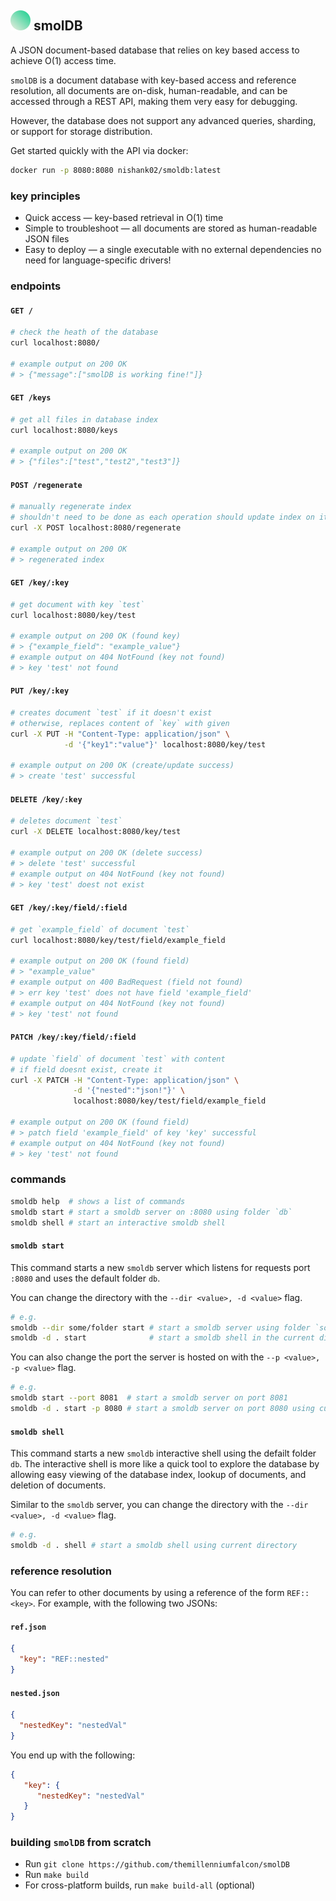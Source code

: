 ## ![alt text](./assets/logo.svg) smolDB

A JSON document-based database that relies on key based access to achieve O(1) access time.

`smolDB` is a document database with key-based access and reference resolution, all documents are on-disk, human-readable, and can be accessed through a REST API, making them very easy for debugging.

However, the database does not support any advanced queries, sharding, or support for storage distribution.

Get started quickly with the API via docker:
```bash
docker run -p 8080:8080 nishank02/smoldb:latest
```

### key principles
- Quick access — key-based retrieval in O(1) time
- Simple to troubleshoot — all documents are stored as human-readable JSON files
- Easy to deploy — a single executable with no external dependencies  no need for language-specific drivers!

### endpoints
#### `GET /`
```bash
# check the heath of the database
curl localhost:8080/

# example output on 200 OK
# > {"message":["smolDB is working fine!"]}
```

#### `GET /keys`
```bash
# get all files in database index
curl localhost:8080/keys

# example output on 200 OK
# > {"files":["test","test2","test3"]}
```

#### `POST /regenerate`
```bash
# manually regenerate index
# shouldn't need to be done as each operation should update index on its own
curl -X POST localhost:8080/regenerate

# example output on 200 OK
# > regenerated index
```

#### `GET /key/:key`
```bash
# get document with key `test`
curl localhost:8080/key/test

# example output on 200 OK (found key)
# > {"example_field": "example_value"}
# example output on 404 NotFound (key not found)
# > key 'test' not found
```

#### `PUT /key/:key`
```bash
# creates document `test` if it doesn't exist
# otherwise, replaces content of `key` with given
curl -X PUT -H "Content-Type: application/json" \
            -d '{"key1":"value"}' localhost:8080/key/test

# example output on 200 OK (create/update success)
# > create 'test' successful
```

#### `DELETE /key/:key`
```bash
# deletes document `test`
curl -X DELETE localhost:8080/key/test

# example output on 200 OK (delete success)
# > delete 'test' successful
# example output on 404 NotFound (key not found)
# > key 'test' doest not exist
```

#### `GET /key/:key/field/:field`
```bash
# get `example_field` of document `test`
curl localhost:8080/key/test/field/example_field

# example output on 200 OK (found field)
# > "example_value"
# example output on 400 BadRequest (field not found)
# > err key 'test' does not have field 'example_field'
# example output on 404 NotFound (key not found)
# > key 'test' not found
```
#### `PATCH /key/:key/field/:field`
```bash
# update `field` of document `test` with content
# if field doesnt exist, create it
curl -X PATCH -H "Content-Type: application/json" \
              -d '{"nested":"json!"}' \
              localhost:8080/key/test/field/example_field

# example output on 200 OK (found field)
# > patch field 'example_field' of key 'key' successful
# example output on 404 NotFound (key not found)
# > key 'test' not found
```

### commands
```bash
smoldb help  # shows a list of commands
smoldb start # start a smoldb server on :8080 using folder `db`
smoldb shell # start an interactive smoldb shell
```

#### `smoldb start`
This command starts a new `smoldb` server which listens for requests port `:8080` and uses the default folder `db`.

You can change the directory with the `--dir <value>, -d <value>` flag.
```bash
# e.g.
smoldb --dir some/folder start # start a smoldb server using folder `some/folder`
smoldb -d . start              # start a smoldb shell in the current directory
```

You can also change the port the server is hosted on with the `--p <value>, -p <value>` flag.
```bash
# e.g.
smoldb start --port 8081  # start a smoldb server on port 8081
smoldb -d . start -p 8080 # start a smoldb server on port 8080 using current directory
```

#### `smoldb shell`
This command starts a new `smoldb` interactive shell using the defailt folder `db`.
The interactive shell is more like a quick tool to explore the database by allowing easy viewing of the database index, lookup of documents, and deletion of documents. 

Similar to the `smoldb` server, you can change the directory with the `--dir <value>, -d <value>` flag.
```bash
# e.g.
smoldb -d . shell # start a smoldb shell using current directory
```

### reference resolution
You can refer to other documents by using a reference of the form `REF::<key>`. For example, with the following two JSONs:
#### `ref.json`
```json
{
  "key": "REF::nested"
}
```

#### `nested.json`
```json
{
  "nestedKey": "nestedVal"
}
```
You end up with the following:
```json
{
   "key": {
      "nestedKey": "nestedVal"
   }
}
```

### building `smolDB` from scratch
- Run `git clone https://github.com/themillenniumfalcon/smolDB`
- Run `make build`
- For cross-platform builds, run `make build-all` (optional)
